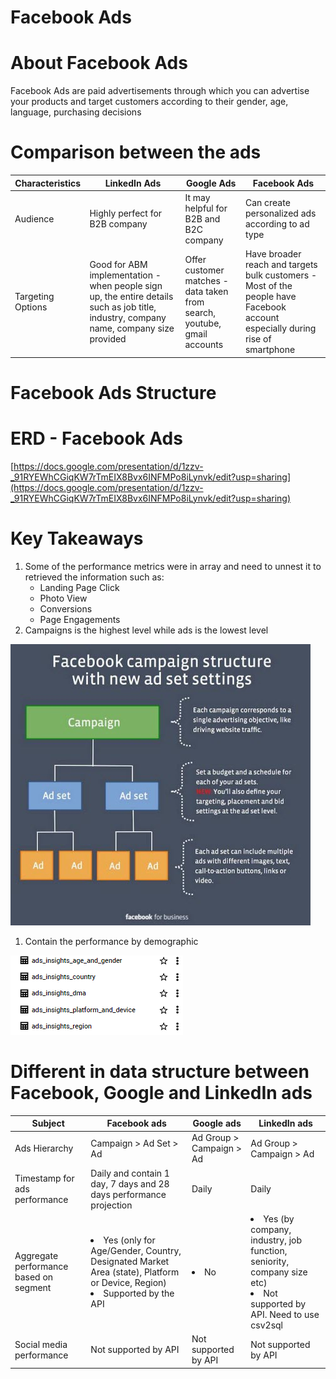 # Facebook Ads

# About Facebook Ads

Facebook Ads are paid advertisements through which you can advertise your products and target customers according to their gender, age, language, purchasing decisions

# Comparison between the ads

| Characteristics | LinkedIn Ads | Google Ads | Facebook Ads |
| --- | --- | --- | --- |
| Audience | Highly perfect for B2B company | It may helpful for B2B and B2C company | Can create personalized ads according to ad type |
| Targeting Options | Good for ABM implementation - when people sign up, the entire details such as job title, industry, company name, company size provided | Offer customer matches - data taken from search, youtube, gmail accounts | Have broader reach and targets bulk customers - Most of the people have Facebook account especially during rise of smartphone |

# Facebook Ads Structure

# ERD - Facebook Ads

[https://docs.google.com/presentation/d/1zzv-_91RYEWhCGiqKW7rTmEIX8Bvx6INFMPo8iLynvk/edit?usp=sharing](https://docs.google.com/presentation/d/1zzv-_91RYEWhCGiqKW7rTmEIX8Bvx6INFMPo8iLynvk/edit?usp=sharing)

# Key Takeaways

1. Some of the performance metrics were in array and need to unnest it to retrieved the information such as:
    - Landing Page Click
    - Photo View
    - Conversions
    - Page Engagements
2. Campaigns is the highest level while ads is the lowest level

![Untitled](Facebook%20Ads%2098fa71acd8cf4b73bc27e88948fc4d57/Untitled.png)

1. Contain the performance by demographic

![Untitled](Facebook%20Ads%2098fa71acd8cf4b73bc27e88948fc4d57/Untitled%201.png)

# Different in data structure between Facebook, Google and LinkedIn ads

| Subject | Facebook ads | Google ads | LinkedIn ads |
| --- | --- | --- | --- |
| Ads Hierarchy | Campaign > Ad Set > Ad | Ad Group > Campaign > Ad | Ad Group > Campaign > Ad |
| Timestamp for ads performance | Daily and contain 1 day, 7 days and 28 days performance projection | Daily | Daily |
| Aggregate performance based on segment | <li> Yes (only for Age/Gender, Country, Designated Market Area (state), Platform or Device, Region) <li> Supported by the API | <li> No | <li> Yes (by company, industry, job function, seniority, company size etc) <li> Not supported by API. Need to use csv2sql |
| Social media performance | Not supported by API | Not supported by API | Not supported by API |